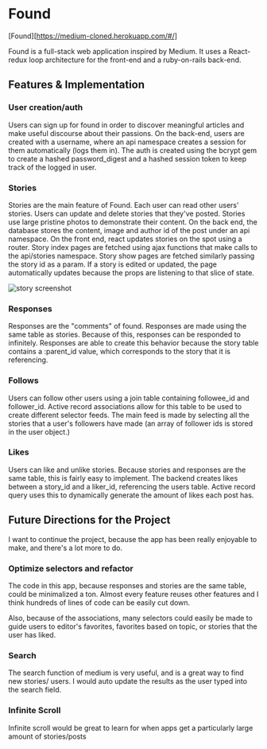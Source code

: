 # Found

[Found][https://medium-cloned.herokuapp.com/#/]

Found is a full-stack web application inspired by Medium.  It uses a React-redux loop architecture for
the front-end and a ruby-on-rails back-end.  

## Features & Implementation

### User creation/auth
Users can sign up for found in order to discover meaningful articles and
make useful discourse about their passions. On the back-end, users are created
with a username, where an api namespace creates a session for them automatically
(logs them in). The auth is created using the bcrypt gem to create a hashed password_digest
and a hashed session token to keep track of the logged in user.

### Stories
Stories are the main feature of Found. Each user can read other users' stories.
Users can update and delete stories that they've posted. Stories use
large pristine photos to demonstrate their content. On the back end,
the database stores the content, image and author id of the post under an
api namespace. On the front end, react updates stories on the spot using a
router. Story index pages are fetched using ajax functions that make calls to
the api/stories namespace. Story show pages are fetched similarly passing
the story id as a param. If a story is edited or updated, the page automatically
updates because the props are listening to that slice of state.

![story screenshot](/docs/wireframes/story_show_page.png)


### Responses
Responses are the "comments" of found. Responses are made using the same table
as stories. Because of this, responses can be responded to infinitely. Responses
are able to create this behavior because the story table contains a :parent_id
value, which corresponds to the story that it is referencing.



### Follows
Users can follow other users using a join table containing followee_id and
follower_id. Active record associations allow for this table to be used to
create different selector feeds. The main feed is made by selecting all the
stories that a user's followers have made (an array of follower ids is stored
in the user object.)

### Likes
Users can like and unlike stories. Because stories and responses are the same table,
this is fairly easy to implement. The backend creates likes between a story_id
and a liker_id, referencing the users table. Active record query uses this to
dynamically generate the amount of likes each post has.

## Future Directions for the Project
I want to continue the project, because the app has been really enjoyable to make,
and there's a lot more to do.

### Optimize selectors and refactor
The code in this app, because responses and stories are the same table, could be
minimalized a ton. Almost every feature reuses other features and I think hundreds
of lines of code can be easily cut down.

Also, because of the associations, many selectors could easily be made to guide users
to editor's favorites, favorites based on topic, or stories that the user has liked.


### Search
The search function of medium is very useful, and is a great way to find new stories/
users. I would auto update the results as the user typed into the search field.

### Infinite Scroll
Infinite scroll would be great to learn for when apps get a particularly large
amount of stories/posts
